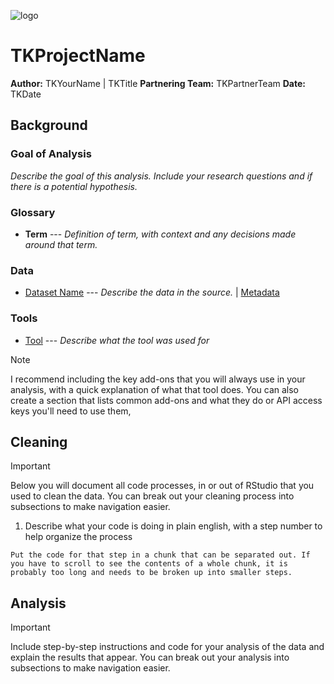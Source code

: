 ![logo](YourLogoFilePath)

# TKProjectName

**Author:** TKYourName | TKTitle
**Partnering Team:** TKPartnerTeam
**Date:** TKDate

## Background

### Goal of Analysis

*Describe the goal of this analysis. Include your research questions and if there is a potential hypothesis.*

### Glossary

-   **Term** --- *Definition of term, with context and any decisions made around that term.*

### Data

-   [Dataset Name](URL) --- *Describe the data in the source.* \| [Metadata](URL)

### Tools

-   [Tool](URL) --- *Describe what the tool was used for*

> [!NOTE]
> I recommend including the key add-ons that you will always use in your analysis, with a quick explanation of what that tool does. You can also create a section that lists common add-ons and what they do or API access keys you'll need to use them,

## Cleaning

> [!Important]
> Below you will document all code processes, in or out of RStudio that you used to clean the data. You can break out your cleaning process into subsections to make navigation easier.

1. Describe what your code is doing in plain english, with a step number to help organize the process

```
Put the code for that step in a chunk that can be separated out. If you have to scroll to see the contents of a whole chunk, it is probably too long and needs to be broken up into smaller steps.
```

## Analysis

> [!Important]
> Include step-by-step instructions and code for your analysis of the data and explain the results that appear. You can break out your analysis into subsections to make navigation easier.

